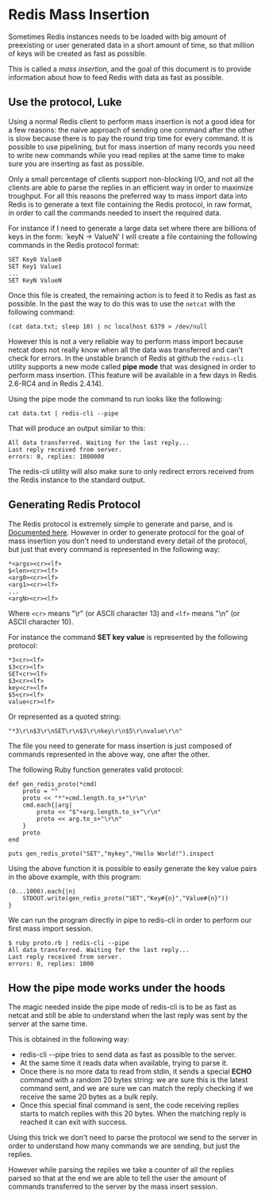 Redis Mass Insertion
===

Sometimes Redis instances needs to be loaded with big amount of preexisting
or user generated data in a short amount of time, so that million of keys
will be created as fast as possible.

This is called a *mass insertion*, and the goal of this document is to
provide information about how to feed Redis with data as fast as possible.

Use the protocol, Luke
----------------------

Using a normal Redis client to perform mass insertion is not a good idea
for a few reasons: the naive approach of sending one command after the other
is slow because there is to pay the round trip time for every command.
It is possible to use pipelining, but for mass insertion of many records
you need to write new commands while you read replies at the same time to
make sure you are inserting as fast as possible.

Only a small percentage of clients support non-blocking I/O, and not all the
clients are able to parse the replies in an efficient way in order to maximize
troughput. For all this reasons the preferred way to mass import data into
Redis is to generate a text file containing the Redis protocol, in raw format,
in order to call the commands needed to insert the required data.

For instance if I need to generate a large data set where there are billions
of keys in the form: `keyN -> ValueN' I will create a file containing the
following commands in the Redis protocol format:

    SET Key0 Value0
    SET Key1 Value1
    ...
    SET KeyN ValueN

Once this file is created, the remaining action is to feed it to Redis
as fast as possible. In the past the way to do this was to use the
`netcat` with the following command:

    (cat data.txt; sleep 10) | nc localhost 6379 > /dev/null

However this is not a very reliable way to perform mass import because netcat
does not really know when all the data was transferred and can't check for
errors. In the unstable branch of Redis at github the `redis-cli` utility
supports a new mode called **pipe mode** that was designed in order to perform
mass insertion. (This feature will be available in a few days in Redis 2.6-RC4
 and in Redis 2.4.14).

Using the pipe mode the command to run looks like the following:

    cat data.txt | redis-cli --pipe

That will produce an output similar to this:

    All data transferred. Waiting for the last reply...
    Last reply received from server.
    errors: 0, replies: 1000000

The redis-cli utility will also make sure to only redirect errors received
from the Redis instance to the standard output.

Generating Redis Protocol
-------------------------

The Redis protocol is extremely simple to generate and parse, and is
[Documented here](/topics/protocol). However in order to generate protocol for
the goal of mass insertion you don't need to understand every detail of the
protocol, but just that every command is represented in the following way:

    *<args><cr><lf>
    $<len><cr><lf>
    <arg0><cr><lf>
    <arg1><cr><lf>
    ...
    <argN><cr><lf>

Where `<cr>` means "\r" (or ASCII character 13) and `<lf>` means "\n" (or ASCII character 10).

For instance the command **SET key value** is represented by the following protocol:

    *3<cr><lf>
    $3<cr><lf>
    SET<cr><lf>
    $3<cr><lf>
    key<cr><lf>
    $5<cr><lf>
    value<cr><lf>

Or represented as a quoted string:

    "*3\r\n$3\r\nSET\r\n$3\r\nkey\r\n$5\r\nvalue\r\n"

The file you need to generate for mass insertion is just composed of commands
represented in the above way, one after the other.

The following Ruby function generates valid protocol:

    def gen_redis_proto(*cmd)
        proto = ""
        proto << "*"+cmd.length.to_s+"\r\n"
        cmd.each{|arg|
            proto << "$"+arg.length.to_s+"\r\n"
            proto << arg.to_s+"\r\n"
        }
        proto
    end

    puts gen_redis_proto("SET","mykey","Hello World!").inspect

Using the above function it is possible to easily generate the key value pairs
in the above example, with this program:

    (0...1000).each{|n|
        STDOUT.write(gen_redis_proto("SET","Key#{n}","Value#{n}"))
    }

We can run the program directly in pipe to redis-cli in order to perform our
first mass import session.

    $ ruby proto.rb | redis-cli --pipe
    All data transferred. Waiting for the last reply...
    Last reply received from server.
    errors: 0, replies: 1000

How the pipe mode works under the hoods
---------------------------------------

The magic needed inside the pipe mode of redis-cli is to be as fast as netcat
and still be able to understand when the last reply was sent by the server
at the same time.

This is obtained in the following way:

+ redis-cli --pipe tries to send data as fast as possible to the server.
+ At the same time it reads data when available, trying to parse it.
+ Once there is no more data to read from stdin, it sends a special **ECHO** command with a random 20 bytes string: we are sure this is the latest command sent, and we are sure we can match the reply checking if we receive the same 20 bytes as a bulk reply.
+ Once this special final command is sent, the code receiving replies starts to match replies with this 20 bytes. When the matching reply is reached it can exit with success.

Using this trick we don't need to parse the protocol we send to the server in order to understand how many commands we are sending, but just the replies.

However while parsing the replies we take a counter of all the replies parsed so that at the end we are able to tell the user the amount of commands transferred to the server by the mass insert session.

